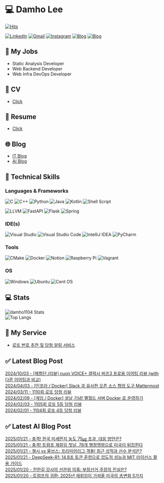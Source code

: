 
# 💻 Damho Lee

[![Hits](https://hits.seeyoufarm.com/api/count/incr/badge.svg?url=https%3A%2F%2Fgithub.com%2Fdamho1104&count_bg=%233D9CC8&title_bg=%23555555&icon=&icon_color=%23E7E7E7&title=hits&edge_flat=false)](https://hits.seeyoufarm.com)  

[![LinkedIn](https://img.shields.io/badge/Linkedin-%230077B5.svg?style=flat&logo=linkedin&logoColor=white)](https://www.linkedin.com/in/damho1104/)
[![Gmail](https://img.shields.io/badge/Gmail-D14836?style=flat&logo=gmail&logoColor=white)](mailto:damho1104@gmail.com)
[![Instagram](https://img.shields.io/badge/Instargram-%23E4405F.svg?style=flat&logo=Instagram&logoColor=white)](https://www.instagram.com/damho1104/)
[![Blog](https://img.shields.io/badge/Blog-%23000000.svg?style=flat&logo=Tistory&logoColor=white)](https://dmomo.co.kr/)
[![Blog](https://img.shields.io/badge/Blog-%23000000.svg?style=flat&logo=WordPress&logoColor=white)](https://blog.ai.dmomo.co.kr/)

## 📃 My Jobs
- Static Analysis Developer
- Web Backend Developer
- Web Infra DevOps Developer

## 📰 CV
- [Click](https://resume.dmomo.net/damho.lee/resume)  

## 📘 Resume
- [Click](https://damho1104.notion.site/8af3191b9815406d95708d9a0cea5a9e)  

## 🌐 Blog
- [IT Blog](https://dmomo.co.kr/)
- [AI Blog](https://blog.ai.dmomo.co.kr/)

## 💪 Technical Skills
### Languages & Frameworks
![C](https://img.shields.io/badge/c-%2300599C.svg?style=flat&logo=c&logoColor=white)
![C++](https://img.shields.io/badge/c++-%2300599C.svg?style=flat&logo=c%2B%2B&logoColor=white)
![Python](https://img.shields.io/badge/Python-3776AB.svg?&style=flat&logo=Python&logoColor=white)
![Java](https://img.shields.io/badge/java-%23ED8B00.svg?style=flat&logo=openjdk&logoColor=white)
![Kotlin](https://img.shields.io/badge/Kotlin-%237F52FF.svg?style=flat&logo=Kotlin&logoColor=white)
![Shell Script](https://img.shields.io/badge/Shell_script-%23121011.svg?style=flat&logo=gnu-bash&logoColor=white)  
  
![LLVM](https://img.shields.io/badge/LLVM/Clang-000B1D.svg?&style=flat&logo=LLVM&logoColor=white)
![FastAPI](https://img.shields.io/badge/FastAPI-005571?style=flat&logo=fastapi)
![Flask](https://img.shields.io/badge/Flask-%23000.svg?style=flat&logo=flask&logoColor=white)
![Spring](https://img.shields.io/badge/Springboot-%236DB33F.svg?style=flat&logo=spring&logoColor=white)
  
  
### IDE(s)
![Visual Studio](https://img.shields.io/badge/Visual%20Studio-5C2D91.svg?style=flat&logo=visual-studio&logoColor=white) 
![Visual Studio Code](https://img.shields.io/badge/Visual%20Studio%20Code-0078d7.svg?style=flat&logo=visual-studio-code&logoColor=white)
![IntelliJ IDEA](https://img.shields.io/badge/IntelliJIDEA-000000.svg?style=flat&logo=intellij-idea&logoColor=white) 
![PyCharm](https://img.shields.io/badge/PyCharm-143?style=flat&logo=pycharm&logoColor=black&color=black&labelColor=green) 


### Tools
![CMake](https://img.shields.io/badge/CMake-%23008FBA.svg?style=flat&logo=cmake&logoColor=white)
![Docker](https://img.shields.io/badge/docker-%230db7ed.svg?style=flat&logo=docker&logoColor=white)
![Notion](https://img.shields.io/badge/Notion-%23000000.svg?style=flat&logo=notion&logoColor=white)
![Raspberry Pi](https://img.shields.io/badge/-RaspberryPi-C51A4A?style=flat&logo=Raspberry-Pi)
![Vagrant](https://img.shields.io/badge/Vagrant-%231563FF.svg?style=flat&logo=vagrant&logoColor=white)


### OS
![Windows](https://img.shields.io/badge/Windows-0078D6?style=flat&logo=windows&logoColor=white)
![Ubuntu](https://img.shields.io/badge/Ubuntu-E95420?style=flat&logo=ubuntu&logoColor=white)
![Cent OS](https://img.shields.io/badge/Cent%20OS-002260?style=flat&logo=centos&logoColor=F0F0F0)


## :computer: Stats
![damho1104 Stats](https://github-readme-stats.vercel.app/api?username=damho1104&hide=issues&show_icons=true&theme=dark)  
![Top Langs](https://github-readme-stats.vercel.app/api/top-langs/?username=damho1104&layout=compact&theme=dark)


## 📣 My Service
- [로또 번호 추천 및 당첨 알림 서비스](https://lotto.dmomo.co.kr/)  


## ✅ Latest Blog Post

[2024/10/03 - [체험단 /리뷰] nuon VOICE+ 갤럭시 버즈3 프로용 이어팁 리뷰 (with 다른 이어팁과 비교)](http://dmomo.co.kr/52) <br/>
[2024/04/03 - [인프라 / Docker] Slack 과 유사한 오픈 소스 협업 도구 Mattermost](http://dmomo.co.kr/51) <br/>
[2024/03/11 - 1110회 로또 당첨 리뷰](http://dmomo.co.kr/50) <br/>
[2024/02/09 - [게임 / Docker] 설날 기념! 팰월드 서버 Docker 로 운영하기](http://dmomo.co.kr/49) <br/>
[2024/02/03 - 1105회 로또 5등 당첨 리뷰](http://dmomo.co.kr/48) <br/>
[2024/02/01 - 1104회 로또 4등 당첨 리뷰](http://dmomo.co.kr/47) <br/>

## ✅ Latest AI Blog Post
[2025/01/21 - 충격! 한국 미세먼지 농도 75㎍ 초과, 대응 방안은?](https://blog.ai.dmomo.co.kr/trend/630) <br/>
[2025/01/21 - 충격! 트럼프 재취임 첫날, 78개 행정명령으로 미국이 뒤집힌다](https://blog.ai.dmomo.co.kr/trend/627) <br/>
[2025/01/21 - 첼시 vs 울브스: 프리미어리그 격돌! 최근 성적과 선수 분석은?](https://blog.ai.dmomo.co.kr/trend/624) <br/>
[2025/01/21 - DeepSeek-R1: 14.8조 토큰 훈련으로 압도적 성능과 MIT 라이선스 활용 가이드](https://blog.ai.dmomo.co.kr/tech/621) <br/>
[2025/01/20 - 전한길 강사의 선관위 의혹: 부정선거 주장의 진실은?](https://blog.ai.dmomo.co.kr/trend/618) <br/>
[2025/01/20 - 트럼프의 귀환: 2025년 재취임이 가져올 미국의 大변화 5가지](https://blog.ai.dmomo.co.kr/trend/615) <br/>
